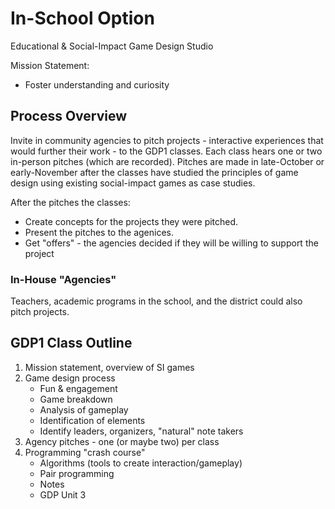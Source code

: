 # In-School Option

Educational & Social-Impact Game Design Studio

Mission Statement: 
* Foster understanding and curiosity

## Process Overview

Invite in community agencies to pitch projects - interactive experiences that would further their work - to the GDP1 classes. Each class hears one or two in-person pitches (which are recorded). Pitches are made in late-October or early-November after the classes have studied the principles of game design using existing social-impact games as case studies.

After the pitches the classes:

* Create concepts for the projects they were pitched.
* Present the pitches to the agenices.
* Get "offers" - the agencies decided if they will be willing to support the project

### In-House "Agencies"

Teachers, academic programs in the school, and the district could also pitch projects.

## GDP1 Class Outline

1. Mission statement, overview of SI games  
1. Game design process  
   - Fun & engagement
   - Game breakdown
   - Analysis of gameplay
   - Identification of elements
   - Identify leaders, organizers, "natural" note takers
1. Agency pitches - one (or maybe two) per class
1. Programming "crash course"
   - Algorithms (tools to create interaction/gameplay)
   - Pair programming
   - Notes
   - GDP Unit 3
